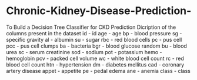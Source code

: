 # Chronic-Kidney-Disease-Prediction-
To Build a Decision Tree Classifier for CKD Prediction 
Dicription of the columns present in the dataset
            id      -   id
            age		-	age	
			bp		-	blood pressure
			sg		-	specific gravity
			al		-   	albumin
			su		-	sugar
			rbc		-	red blood cells
			pc		-	pus cell
			pcc		-	pus cell clumps
			ba		-	bacteria
			bgr		-	blood glucose random
			bu		-	blood urea
			sc		-	serum creatinine
			sod		-	sodium
			pot		-	potassium
			hemo		-	hemoglobin
			pcv		-	packed cell volume
			wc		-	white blood cell count
			rc		-	red blood cell count
			htn		-	hypertension
			dm		-	diabetes mellitus
			cad		-	coronary artery disease
			appet		-	appetite
			pe		-	pedal edema
			ane		-	anemia
			class		-	class